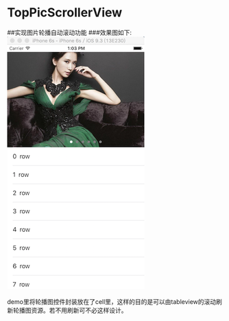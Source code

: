 # TopPicScrollerView
##实现图片轮播自动滚动功能
###效果图如下:<br>
![image](https://github.com/SoftProgramLX/TopPicScrollerView/blob/master/TopPicScrollerView/screen.png)
<br><br>
demo里将轮播图控件封装放在了cell里，这样的目的是可以由tableview的滚动刷新轮播图资源。若不用刷新可不必这样设计。
